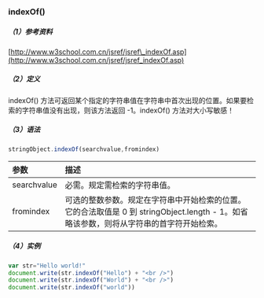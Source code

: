 ### indexOf\(\)

##### （1）参考资料

[http://www.w3school.com.cn/jsref/jsref\_indexOf.asp](http://www.w3school.com.cn/jsref/jsref_indexOf.asp)

##### （2）定义

indexOf\(\) 方法可返回某个指定的字符串值在字符串中首次出现的位置。如果要检索的字符串值没有出现，则该方法返回 -1。indexOf\(\) 方法对大小写敏感！

##### （3）语法

```js
stringObject.indexOf(searchvalue,fromindex)
```

| 参数 | 描述 |
| :--- | :--- |
| searchvalue | 必需。规定需检索的字符串值。 |
| fromindex | 可选的整数参数。规定在字符串中开始检索的位置。它的合法取值是 0 到 stringObject.length - 1。如省略该参数，则将从字符串的首字符开始检索。 |

##### （4）实例

```js
var str="Hello world!"
document.write(str.indexOf("Hello") + "<br />")
document.write(str.indexOf("World") + "<br />")
document.write(str.indexOf("world"))
```



